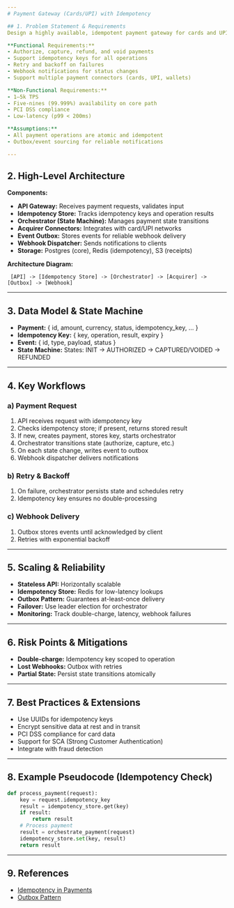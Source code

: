 ```yaml
---
# Payment Gateway (Cards/UPI) with Idempotency

## 1. Problem Statement & Requirements
Design a highly available, idempotent payment gateway for cards and UPI, supporting retries, webhooks, and double-charge prevention.

**Functional Requirements:**
- Authorize, capture, refund, and void payments
- Support idempotency keys for all operations
- Retry and backoff on failures
- Webhook notifications for status changes
- Support multiple payment connectors (cards, UPI, wallets)

**Non-Functional Requirements:**
- 1–5k TPS
- Five-nines (99.999%) availability on core path
- PCI DSS compliance
- Low-latency (p99 < 200ms)

**Assumptions:**
- All payment operations are atomic and idempotent
- Outbox/event sourcing for reliable notifications

---
```

## 2. High-Level Architecture

**Components:**
- **API Gateway:** Receives payment requests, validates input
- **Idempotency Store:** Tracks idempotency keys and operation results
- **Orchestrator (State Machine):** Manages payment state transitions
- **Acquirer Connectors:** Integrates with card/UPI networks
- **Event Outbox:** Stores events for reliable webhook delivery
- **Webhook Dispatcher:** Sends notifications to clients
- **Storage:** Postgres (core), Redis (idempotency), S3 (receipts)

**Architecture Diagram:**
```
 [API] -> [Idempotency Store] -> [Orchestrator] -> [Acquirer] -> [Outbox] -> [Webhook]
```

---
## 3. Data Model & State Machine

- **Payment:** { id, amount, currency, status, idempotency_key, ... }
- **Idempotency Key:** { key, operation, result, expiry }
- **Event:** { id, type, payload, status }
- **State Machine:** States: INIT → AUTHORIZED → CAPTURED/VOIDED → REFUNDED

---
## 4. Key Workflows

### a) Payment Request
1. API receives request with idempotency key
2. Checks idempotency store; if present, returns stored result
3. If new, creates payment, stores key, starts orchestrator
4. Orchestrator transitions state (authorize, capture, etc.)
5. On each state change, writes event to outbox
6. Webhook dispatcher delivers notifications

### b) Retry & Backoff
1. On failure, orchestrator persists state and schedules retry
2. Idempotency key ensures no double-processing

### c) Webhook Delivery
1. Outbox stores events until acknowledged by client
2. Retries with exponential backoff

---
## 5. Scaling & Reliability

- **Stateless API:** Horizontally scalable
- **Idempotency Store:** Redis for low-latency lookups
- **Outbox Pattern:** Guarantees at-least-once delivery
- **Failover:** Use leader election for orchestrator
- **Monitoring:** Track double-charge, latency, webhook failures

---
## 6. Risk Points & Mitigations

- **Double-charge:** Idempotency key scoped to operation
- **Lost Webhooks:** Outbox with retries
- **Partial State:** Persist state transitions atomically

---
## 7. Best Practices & Extensions

- Use UUIDs for idempotency keys
- Encrypt sensitive data at rest and in transit
- PCI DSS compliance for card data
- Support for SCA (Strong Customer Authentication)
- Integrate with fraud detection

---
## 8. Example Pseudocode (Idempotency Check)
```python
def process_payment(request):
    key = request.idempotency_key
    result = idempotency_store.get(key)
    if result:
        return result
    # Process payment
    result = orchestrate_payment(request)
    idempotency_store.set(key, result)
    return result
```

---
## 9. References
- [Idempotency in Payments](https://stripe.com/docs/idempotency)
- [Outbox Pattern](https://microservices.io/patterns/data/transactional-outbox.html)
